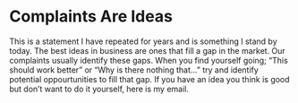 # Complaints Are Ideas

This is a statement I have repeated for years and is something I stand by today. The best ideas in business are ones that fill a gap in the market. Our complaints usually identify these gaps. When you find yourself going; “This should work better” or “Why is there nothing that…” try and identify potential oppourtunities to fill that gap. If you have an idea you think is good but don’t want to do it yourself, here is my email.
